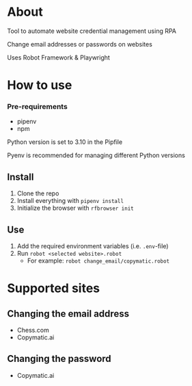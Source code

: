 # About

Tool to automate website credential management using RPA

Change email addresses or passwords on websites

Uses Robot Framework & Playwright

# How to use

### Pre-requirements

- pipenv
- npm

Python version is set to 3.10 in the Pipfile

Pyenv is recommended for managing different Python versions

## Install

1. Clone the repo
2. Install everything with `pipenv install`
3. Initialize the browser with `rfbrowser init`

## Use

1. Add the required environment variables (i.e. `.env`-file)
2. Run `robot <selected website>.robot`
    - For example: `robot change_email/copymatic.robot`

# Supported sites

## Changing the email address

- Chess.com
- Copymatic.ai

## Changing the password

- Copymatic.ai
